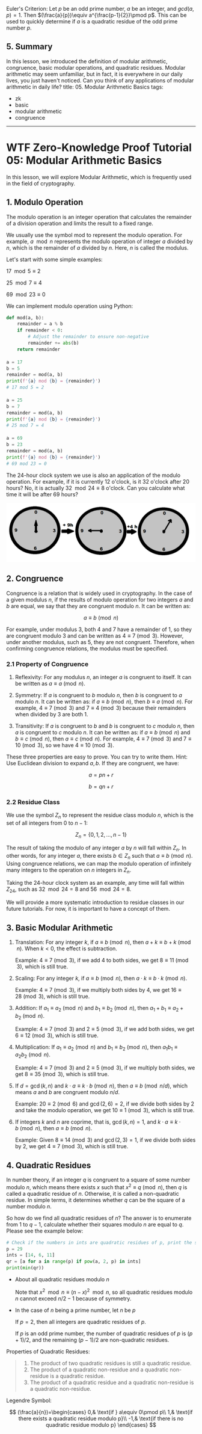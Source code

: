 Euler's Criterion: Let $p$ be an odd prime number, $a$ be an integer, and $gcd(a, p)=1$. Then $(\frac{a}{p})\equiv a^{\frac{p-1}{2}}\pmod p$. This can be used to quickly determine if $a$ is a quadratic residue of the odd prime number $p$.

## 5. Summary

In this lesson, we introduced the definition of modular arithmetic, congruence, basic modular operations, and quadratic residues. Modular arithmetic may seem unfamiliar, but in fact, it is everywhere in our daily lives, you just haven't noticed. Can you think of any applications of modular arithmetic in daily life?
title: 05. Modular Arithmetic Basics
tags:
  - zk
  - basic
  - modular arithmetic
  - congruence
---

# WTF Zero-Knowledge Proof Tutorial 05: Modular Arithmetic Basics

In this lesson, we will explore Modular Arithmetic, which is frequently used in the field of cryptography.

## 1. Modulo Operation

The modulo operation is an integer operation that calculates the remainder of a division operation and limits the result to a fixed range.

We usually use the symbol $\text{mod}$ to represent the modulo operation. For example, $a \mod n$ represents the modulo operation of integer $a$ divided by $n$, which is the remainder of $a$ divided by $n$. Here, $n$ is called the modulus.

Let's start with some simple examples:

$17 \mod 5 \equiv 2$

$25 \mod 7 \equiv 4$

$69 \mod 23 \equiv 0$

We can implement modulo operation using Python:

```python
def mod(a, b):
    remainder = a % b
    if remainder < 0:
        # Adjust the remainder to ensure non-negative
        remainder += abs(b)
    return remainder

a = 17
b = 5
remainder = mod(a, b)
print(f'{a} mod {b} = {remainder}')
# 17 mod 5 = 2

a = 25
b = 7
remainder = mod(a, b)
print(f'{a} mod {b} = {remainder}')
# 25 mod 7 = 4

a = 69
b = 23
remainder = mod(a, b)
print(f'{a} mod {b} = {remainder}')
# 69 mod 23 = 0
```

The 24-hour clock system we use is also an application of the modulo operation. For example, if it is currently 12 o'clock, is it 32 o'clock after 20 hours? No, it is actually $32 \mod 24 \equiv 8$ o'clock. Can you calculate what time it will be after 69 hours?

![](./img/5-1.png)

## 2. Congruence

Congruence is a relation that is widely used in cryptography. In the case of a given modulus $n$, if the results of modulo operation for two integers $a$ and $b$ are equal, we say that they are congruent modulo $n$. It can be written as:

$$
a \equiv b \pmod{n}
$$

For example, under modulus $3$, both 4 and 7 have a remainder of 1, so they are congruent modulo 3 and can be written as $4 \equiv 7 \pmod{3}$. However, under another modulus, such as 5, they are not congruent. Therefore, when confirming congruence relations, the modulus must be specified.

### 2.1 Property of Congruence

1. Reflexivity: For any modulus $n$, an integer $a$ is congruent to itself. It can be written as $a \equiv a \pmod{n}$.

2. Symmetry: If $a$ is congruent to $b$ modulo $n$, then $b$ is congruent to $a$ modulo $n$. It can be written as: if $a \equiv b \pmod{n}$, then $b \equiv a \pmod{n}$. For example, $4 \equiv 7 \pmod{3}$ and $7 \equiv 4 \pmod{3}$ because their remainders when divided by 3 are both 1.

3. Transitivity: If $a$ is congruent to $b$ and $b$ is congruent to $c$ modulo $n$, then $a$ is congruent to $c$ modulo $n$. It can be written as: if $a \equiv b \pmod{n}$ and $b \equiv c \pmod{n}$, then $a \equiv c \pmod{n}$. For example, $4 \equiv 7 \pmod{3}$ and $7 \equiv 10 \pmod{3}$, so we have $4 \equiv 10 \pmod{3}$.

These three properties are easy to prove. You can try to write them. Hint: Use Euclidean division to expand $a, b$. If they are congruent, we have:

$$
a=pn+r
$$

$$
b=qn+r
$$

### 2.2 Residue Class

We use the symbol $Z_n$ to represent the residue class modulo $n$, which is the set of all integers from 0 to $n-1$:

$$
Z_n = \{0, 1, 2, \ldots, n-1\}
$$

The result of taking the modulo of any integer $a$ by $n$ will fall within $Z_n$. In other words, for any integer $a$, there exists $b \in Z_n$ such that $a \equiv b \pmod{n}$. Using congruence relations, we can map the modulo operation of infinitely many integers to the operation on $n$ integers in $Z_n$.

Taking the 24-hour clock system as an example, any time will fall within $Z_{24}$, such as $32 \mod 24 = 8$ and $56 \mod 24 = 8$.

We will provide a more systematic introduction to residue classes in our future tutorials. For now, it is important to have a concept of them.

## 3. Basic Modular Arithmetic

1. Translation: For any integer $k$, if $a \equiv b \pmod{n}$, then $a+k \equiv b+k \pmod{n}$. When $k < 0$, the effect is subtraction.

    Example: $4 \equiv 7 \pmod{3}$, if we add 4 to both sides, we get $8 \equiv 11 \pmod{3}$, which is still true.

2. Scaling: For any integer $k$, if $a \equiv b \pmod{n}$, then $a \cdot k \equiv b \cdot k \pmod{n}$.

    Example: $4 \equiv 7 \pmod{3}$, if we multiply both sides by 4, we get $16 \equiv 28 \pmod{3}$, which is still true.

3. Addition: If $a_1 \equiv a_2 \pmod{n}$ and $b_1 \equiv b_2 \pmod{n}$, then $a_1 + b_1 \equiv a_2 + b_2 \pmod{n}$.

    Example: $4 \equiv 7 \pmod{3}$ and $2 \equiv 5 \pmod{3}$, if we add both sides, we get $6 \equiv 12 \pmod{3}$, which is still true.

4. Multiplication: If $a_1 \equiv a_2 \pmod{n}$ and $b_1 \equiv b_2 \pmod{n}$, then $a_1 b_1 \equiv a_2  b_2 \pmod{n}$.

    Example: $4 \equiv 7 \pmod{3}$ and $2 \equiv 5 \pmod{3}$, if we multiply both sides, we get $8 \equiv 35 \pmod{3}$, which is still true.

5. If $d=\gcd(k,n)$ and $k \cdot a \equiv k \cdot b \pmod{n}$, then $a \equiv b \pmod{n/d}$, which means $a$ and $b$ are congruent modulo $n/d$.

    Example: $20 \equiv 2 \pmod{6}$ and $\gcd(2, 6) = 2$, if we divide both sides by 2 and take the modulo operation, we get $10 \equiv 1 \pmod{3}$, which is still true.


6. If integers $k$ and $n$ are coprime, that is, $\gcd(k,n) = 1$, and $k \cdot a \equiv k \cdot b \pmod{n}$, then $a \equiv b \pmod{n}$.

    Example: Given $8 \equiv 14 \pmod{3}$ and $\gcd(2, 3) = 1$, if we divide both sides by 2, we get $4 \equiv 7 \pmod{3}$, which is still true.

## 4. Quadratic Residues 
In number theory, if an integer $q$ is congruent to a square of some number modulo $n$, which means there exists $x$ such that $x^2\equiv q\pmod{n}$, then $q$ is called a quadratic residue of $n$. Otherwise, it is called a non-quadratic residue. In simple terms, it determines whether $q$ can be the square of a number modulo $n$.

So how do we find all quadratic residues of $n$? The answer is to enumerate from 1 to $q-1$, calculate whether their squares modulo $n$ are equal to $q$. Please see the example below:

```python
# Check if the numbers in ints are quadratic residues of p, print the smallest square root modulo p
p = 29
ints = [14, 6, 11]
qr = [a for a in range(p) if pow(a, 2, p) in ints]
print(min(qr))
```

- About all quadratic residues modulo $n$

    Note that $x^2\mod n\equiv (n-x)^2\mod n$, so all quadratic residues modulo $n$ cannot exceed $n/2-1$ because of symmetry.

- In the case of $n$ being a prime number, let $n$ be $p$

    If $p=2$, then all integers are quadratic residues of $p$.

    If $p$ is an odd prime number, the number of quadratic residues of $p$ is $(p+1)/2$, and the remaining $(p-1)/2$ are non-quadratic residues.

Properties of Quadratic Residues:
> 1. The product of two quadratic residues is still a quadratic residue.
> 2. The product of a quadratic non-residue and a quadratic non-residue is a quadratic residue.
> 3. The product of a quadratic residue and a quadratic non-residue is a quadratic non-residue.

Legendre Symbol:

$$
(\frac{a}{n})=\begin{cases}
0,& \text{if } a\equiv 0\pmod p\\
1,& \text{if there exists a quadratic residue modulo p}\\
-1,& \text{if there is no quadratic residue modulo p}
\end{cases}
$$